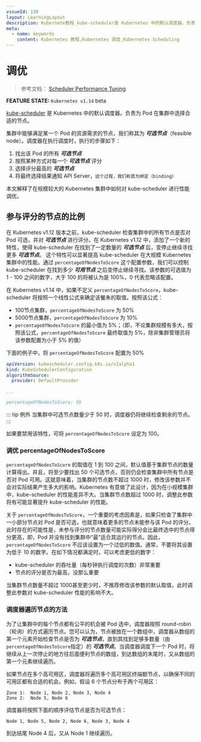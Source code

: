 ```yaml
---
vssueId: 130
layout: LearningLayout
description: Kubernete教程_kube-scheduler是 Kubernetes 中的默认调度器。负责为 Pod 在集群中选择合适的节点。本文解释了在规模较大的 Kubernetes 集群中如何对 kube-scheduler 进行性能调优。
meta:
  - name: keywords
    content: Kubernetes 教程,Kubernetes 调度,Kubernetes Scheduling
---
```


# 调优

<AdSenseTitle/>

> 参考文档： [Scheduler Performance Tuning](https://kubernetes.io/docs/concepts/scheduling/scheduler-perf-tuning/)

**FEATURE STATE:** `Kubernetes v1.14` <Badge type="warning">beta</Badge>

[kube-scheduler](/learning/k8s-advanced/schedule/#kube-scheduler) 是 Kubernetes 中的默认调度器。负责为 Pod 在集群中选择合适的节点。

集群中能够满足某一个 Pod 的资源需求的节点，我们称其为 ***可选节点***（feasible node）。调度器在执行调度时，执行的步骤如下：
1. 找出该 Pod 的所有 ***可选节点***
2. 按照某种方式对每一个 ***可选节点*** 评分
3. 选择评分最高的 ***可选节点***
4. 将最终选择结果通知 API Server，`这个过程，我们称其为绑定（binding）`

本文解释了在规模较大的 Kubernetes 集群中如何对 kube-scheduler 进行性能调优。

## 参与评分的节点的比例

在 Kubernetes v1.12 版本之前，kube-scheduler 检查集群中的所有节点是否对 Pod 可选，并对 ***可选节点*** 进行评分。在 Kubernetes v1.12 中，添加了一个新的特性，使得 kube-scheduler 在找到了一定数量的 ***可选节点*** 后，变停止继续寻找更多 ***可选节点***。 这个特性可以显著提高 kube-scheduler 在大规模 Kubernetes 集群中的性能。通过 `percentageOfNodesToScore` 这个配置参数，我们可以控制 kube-scheduler 在找到多少 ***可用节点*** 之后变停止继续寻找。该参数的可选值为 1 - 100 之间的数字，大于 100 的将被认为是 100%，0 代表忽略该配置。

在 Kubernetes v1.14 中，如果不定义 `percentageOfNodesToScore`，kube-scheduler 将按照一个线性公式来确定该餐朱的取值。按照该公式：
* 100节点集群，`percentageOfNodesToScore` 为 50%
* 5000节点集群，`percentageOfNodesToScore` 为 10%
* `percentageOfNodesToScore` 的最小值为 5%；（即，不论集群规模有多大，按照该公式，`percentageOfNodesToScore` 最终取值为 5%，除非集群管理员将该参数配置为小于 5% 的值）

下面的例子中，将 `percentageOfNodesToScore` 配置为 50%

``` yaml
apiVersion: kubescheduler.config.k8s.io/v1alpha1
kind: KubeSchedulerConfiguration
algorithmSource:
  provider: DefaultProvider

...

percentageOfNodesToScore: 50
```

::: tip 例外
当集群中可选节点数量少于 50 时，调度器仍将继续检查剩余的节点。
:::

如果要禁用该特性，可将 `percentageOfNodesToScore` 设定为 100。

### 调优 percentageOfNodesToScore

`percentageOfNodesToScore` 的取值在 1 到 100 之间，默认值基于集群节点的数量计算得出。并且，将至少要找出 50 个可选节点，否则仍会检查集群中所有节点是否对 Pod 可用。这就意味着，当集群的节点数不超过 1000 时，修改该参数并不会对实际结果产生多大的影响。Kubernetes 有意做了此设计，因为在小规模集群中，kube-scheduler 的性能差异不大。当集群节点数超过 1000 时，调整此参数将有可能显著提升 kube-scheduler 的性能。

关于 `percentageOfNodesToScore`，一个重要的考虑因素是，如果只检查了集群中一小部分节点对 Pod 是否可选，也就意味着更多的节点未能参与该 Pod 的评分。此时存在的可能性是，未参与评分的节点数量可能实际得分会比最终选中的节点得分更高，即，Pod 并没有找到集群中“最”适合其运行的节点。因此，`percentageOfNodesToScore` 不应该设置为一个过低的数值。通常，不要将其设置为低于 10 的数字。在如下情况都满足时，可以考虑更低的数字：
* kube-scheduler 的吞吐量（每秒钟执行调度的次数）非常重要
* 节点的评分是否为最高，没那么重要

当集群节点数量不超过 1000甚至更少时，不推荐修改该参数的默认取值，此时调整此参数对 kube-scheduler 性能的影响不大。

### 调度器遍历节点的方法

为了让集群中的每个节点都有公平的机会被 Pod 选中，调度器按照 round-robin（轮询）的方式遍历节点。您可以认为，节点被放在一个数组中，调度器从数组的第一个元素开始检查节点是否为 ***可选节点***，直到其找到足够多数量（由`percentageOfNodesToScore`指定）的 ***可选节点***。当调度器调度下一个 Pod 时，将继续从上一次停止的地方往后面便利节点的数组，到达数组的末尾时，又从数组的第一个元素继续遍历。

如果节点在多个高可用区，调度器将遍历多个高可用区终端额节点，以确保不同的可用区都有合适的机会。例如，假设 6 个节点分布于两个可用区：
```
Zone 1:  Node 1, Node 2, Node 3, Node 4
Zone 2:  Node 5, Node 6
```
调度器将按照下面的顺序评估节点是否为可选节点：
```
Node 1, Node 5, Node 2, Node 6, Node 3, Node 4
```
到达结尾 Node 4 后，又从 Node 1 继续遍历。
